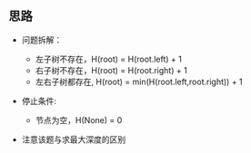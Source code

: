 ## 思路

- 问题拆解：
    -  左子树不存在，H(root) = H(root.left) + 1
    -  右子树不存在，H(root) = H(root.right) + 1
    -  左右子树都存在, H(root) = min(H(root.left,root.right)) + 1

- 停止条件:
    -  节点为空，H(None) = 0

- 注意该题与求最大深度的区别
